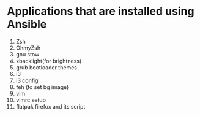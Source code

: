 # Applications that are installed using Ansible

1. Zsh
1. OhmyZsh
1. gnu stow
1. xbacklight(for brightness)
1. grub bootloader themes
1. i3
1. i3 config
1. feh (to set bg image)
1. vim 
1. vimrc setup 
1. flatpak firefox and its script
